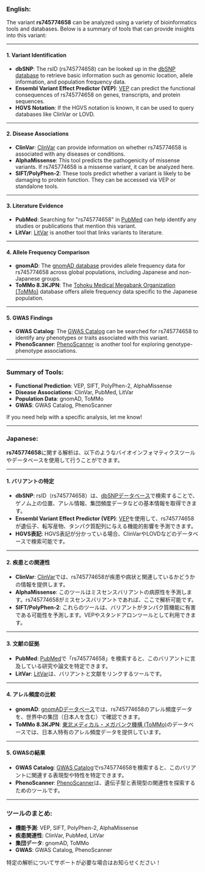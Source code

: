 ### English:
The variant **rs745774658** can be analyzed using a variety of bioinformatics tools and databases. Below is a summary of tools that can provide insights into this variant:

---

#### 1. **Variant Identification**
- **dbSNP**: The rsID (rs745774658) can be looked up in the [dbSNP database](https://www.ncbi.nlm.nih.gov/snp/rs745774658) to retrieve basic information such as genomic location, allele information, and population frequency data.
- **Ensembl Variant Effect Predictor (VEP)**: [VEP](https://www.ensembl.org/Tools/VEP) can predict the functional consequences of rs745774658 on genes, transcripts, and protein sequences.
- **HGVS Notation**: If the HGVS notation is known, it can be used to query databases like ClinVar or LOVD.

---

#### 2. **Disease Associations**
- **ClinVar**: [ClinVar](https://www.ncbi.nlm.nih.gov/clinvar/) can provide information on whether rs745774658 is associated with any diseases or conditions.
- **AlphaMissense**: This tool predicts the pathogenicity of missense variants. If rs745774658 is a missense variant, it can be analyzed here.
- **SIFT/PolyPhen-2**: These tools predict whether a variant is likely to be damaging to protein function. They can be accessed via VEP or standalone tools.

---

#### 3. **Literature Evidence**
- **PubMed**: Searching for "rs745774658" in [PubMed](https://pubmed.ncbi.nlm.nih.gov/) can help identify any studies or publications that mention this variant.
- **LitVar**: [LitVar](https://www.ncbi.nlm.nih.gov/CBBresearch/Lu/Demo/LitVar/) is another tool that links variants to literature.

---

#### 4. **Allele Frequency Comparison**
- **gnomAD**: The [gnomAD database](https://gnomad.broadinstitute.org/) provides allele frequency data for rs745774658 across global populations, including Japanese and non-Japanese groups.
- **ToMMo 8.3KJPN**: The [Tohoku Medical Megabank Organization (ToMMo)](https://jmorp.megabank.tohoku.ac.jp/) database offers allele frequency data specific to the Japanese population.

---

#### 5. **GWAS Findings**
- **GWAS Catalog**: The [GWAS Catalog](https://www.ebi.ac.uk/gwas/) can be searched for rs745774658 to identify any phenotypes or traits associated with this variant.
- **PhenoScanner**: [PhenoScanner](http://www.phenoscanner.medschl.cam.ac.uk/) is another tool for exploring genotype-phenotype associations.

---

### Summary of Tools:
- **Functional Prediction**: VEP, SIFT, PolyPhen-2, AlphaMissense
- **Disease Associations**: ClinVar, PubMed, LitVar
- **Population Data**: gnomAD, ToMMo
- **GWAS**: GWAS Catalog, PhenoScanner

If you need help with a specific analysis, let me know!

---

### Japanese:
**rs745774658**に関する解析は、以下のようなバイオインフォマティクスツールやデータベースを使用して行うことができます。

---

#### 1. **バリアントの特定**
- **dbSNP**: rsID（rs745774658）は、[dbSNPデータベース](https://www.ncbi.nlm.nih.gov/snp/rs745774658)で検索することで、ゲノム上の位置、アレル情報、集団頻度データなどの基本情報を取得できます。
- **Ensembl Variant Effect Predictor (VEP)**: [VEP](https://www.ensembl.org/Tools/VEP)を使用して、rs745774658が遺伝子、転写産物、タンパク質配列に与える機能的影響を予測できます。
- **HGVS表記**: HGVS表記が分かっている場合、ClinVarやLOVDなどのデータベースで検索可能です。

---

#### 2. **疾患との関連性**
- **ClinVar**: [ClinVar](https://www.ncbi.nlm.nih.gov/clinvar/)では、rs745774658が疾患や病状と関連しているかどうかの情報を提供します。
- **AlphaMissense**: このツールはミスセンスバリアントの病原性を予測します。rs745774658がミスセンスバリアントであれば、ここで解析可能です。
- **SIFT/PolyPhen-2**: これらのツールは、バリアントがタンパク質機能に有害である可能性を予測します。VEPやスタンドアロンツールとして利用できます。

---

#### 3. **文献の証拠**
- **PubMed**: [PubMed](https://pubmed.ncbi.nlm.nih.gov/)で「rs745774658」を検索すると、このバリアントに言及している研究や論文を特定できます。
- **LitVar**: [LitVar](https://www.ncbi.nlm.nih.gov/CBBresearch/Lu/Demo/LitVar/)は、バリアントと文献をリンクするツールです。

---

#### 4. **アレル頻度の比較**
- **gnomAD**: [gnomADデータベース](https://gnomad.broadinstitute.org/)では、rs745774658のアレル頻度データを、世界中の集団（日本人を含む）で確認できます。
- **ToMMo 8.3KJPN**: [東北メディカル・メガバンク機構 (ToMMo)](https://jmorp.megabank.tohoku.ac.jp/)のデータベースでは、日本人特有のアレル頻度データを提供しています。

---

#### 5. **GWASの結果**
- **GWAS Catalog**: [GWAS Catalog](https://www.ebi.ac.uk/gwas/)でrs745774658を検索すると、このバリアントに関連する表現型や特性を特定できます。
- **PhenoScanner**: [PhenoScanner](http://www.phenoscanner.medschl.cam.ac.uk/)は、遺伝子型と表現型の関連性を探索するためのツールです。

---

### ツールのまとめ:
- **機能予測**: VEP, SIFT, PolyPhen-2, AlphaMissense
- **疾患関連性**: ClinVar, PubMed, LitVar
- **集団データ**: gnomAD, ToMMo
- **GWAS**: GWAS Catalog, PhenoScanner

特定の解析についてサポートが必要な場合はお知らせください！
